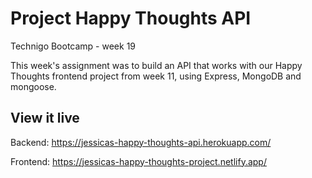 # Project Happy Thoughts API

Technigo Bootcamp - week 19

This week's assignment was to build an API that works with our Happy Thoughts frontend project from week 11, using Express, MongoDB and mongoose.

## View it live

Backend: https://jessicas-happy-thoughts-api.herokuapp.com/

Frontend: https://jessicas-happy-thoughts-project.netlify.app/
